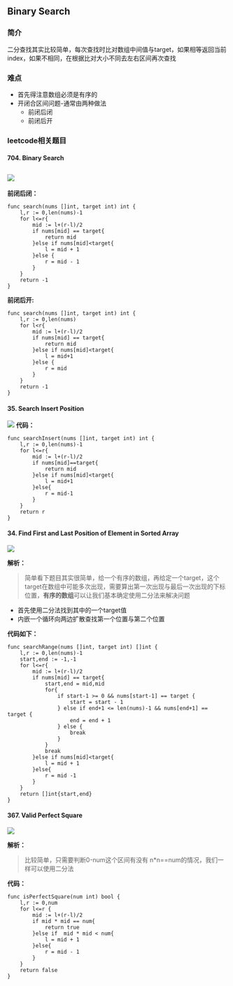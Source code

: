 ## Binary Search
### 简介
二分查找其实比较简单，每次查找时比对数组中间值与target，如果相等返回当前index，如果不相同，在根据比对大小不同去左右区间再次查找
### 难点
* 首先得注意数组必须是有序的
* 开闭合区间问题-通常由两种做法
  * 前闭后闭
  * 前闭后开
### leetcode相关题目
#### 704. Binary Search
![](https://i.loli.net/2021/11/07/ihkgcaNoC4UKHtP.png)
-----
**前闭后闭：**
```
func search(nums []int, target int) int {
    l,r := 0,len(nums)-1
    for l<=r{
        mid := l+(r-l)/2
        if nums[mid] == target{
            return mid
        }else if nums[mid]<target{
            l = mid + 1
        }else {
            r = mid - 1
        }
    }
    return -1
}
```

**前闭后开:**
```
func search(nums []int, target int) int {
    l,r := 0,len(nums)
    for l<r{
        mid := l+(r-l)/2
        if nums[mid] == target{
            return mid
        }else if nums[mid]<target{
            l = mid+1
        }else {
            r = mid
        }
    }
    return -1
}
```

#### 35. Search Insert Position
![](https://i.loli.net/2021/11/07/s2qCmBEPdkIwT9A.png)
**代码：**
```
func searchInsert(nums []int, target int) int {
    l,r := 0,len(nums)-1
    for l<=r{
        mid := l+(r-l)/2
        if nums[mid]==target{
            return mid
        }else if nums[mid]<target{
            l = mid+1
        }else{
            r = mid-1
        }
    }
    return r
}
```
#### 34. Find First and Last Position of Element in Sorted Array

![](https://i.loli.net/2021/11/07/LACZx14X9s3OgrP.png)

**解析：**

>简单看下题目其实很简单，给一个有序的数组，再给定一个target，这个target在数组中可能多次出现，需要算出第一次出现与最后一次出现的下标位置，**有序的数组**可以让我们基本确定使用二分法来解决问题
* 首先使用二分法找到其中的一个target值
* 内嵌一个循环向两边扩散查找第一个位置与第二个位置

**代码如下：**

```
func searchRange(nums []int, target int) []int {
    l,r := 0,len(nums)-1
    start,end := -1,-1
    for l<=r{
        mid := l+(r-l)/2
        if nums[mid] == target{
            start,end = mid,mid
            for{
                if start-1 >= 0 && nums[start-1] == target {
                    start = start - 1
                } else if end+1 <= len(nums)-1 && nums[end+1] == target {
                    end = end + 1
                } else {
                    break
                }
            }
            break
        }else if nums[mid]<target{
            l = mid + 1
        }else{
            r = mid -1
        }
    }
    return []int{start,end}
}
```
#### 367. Valid Perfect Square

![](https://i.loli.net/2021/11/07/7mOhDkEjxTNCsQJ.png)

**解析：**
>比较简单，只需要判断0-num这个区间有没有 n*n==num的情况，我们一样可以使用二分法

**代码：**
```
func isPerfectSquare(num int) bool {
    l,r := 0,num
    for l<=r {
        mid := l+(r-l)/2
        if mid * mid == num{
            return true
        }else if  mid * mid < num{
            l = mid + 1
        }else{
            r = mid - 1
        }
    }
    return false
}
```

